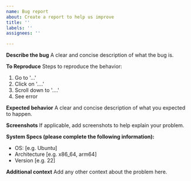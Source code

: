 ```yaml
---
name: Bug report
about: Create a report to help us improve
title: ''
labels: ''
assignees: ''

---
```


**Describe the bug**
A clear and concise description of what the bug is.

**To Reproduce**
Steps to reproduce the behavior:
1. Go to '...'
2. Click on '....'
3. Scroll down to '....'
4. See error

**Expected behavior**
A clear and concise description of what you expected to happen.

**Screenshots**
If applicable, add screenshots to help explain your problem.

**System Specs (please complete the following information):**
 - OS: [e.g. Ubuntu]
 - Architecture [e.g. x86_64, arm64]
 - Version [e.g. 22]

**Additional context**
Add any other context about the problem here.
